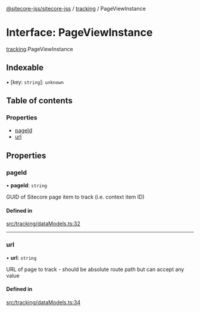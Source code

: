 [@sitecore-jss/sitecore-jss](../README.md) / [tracking](../modules/tracking.md) / PageViewInstance

# Interface: PageViewInstance

[tracking](../modules/tracking.md).PageViewInstance

## Indexable

▪ [key: `string`]: `unknown`

## Table of contents

### Properties

- [pageId](tracking.PageViewInstance.md#pageid)
- [url](tracking.PageViewInstance.md#url)

## Properties

### pageId

• **pageId**: `string`

GUID of Sitecore page item to track (i.e. context item ID)

#### Defined in

[src/tracking/dataModels.ts:32](https://github.com/Sitecore/jss/blob/64e3c2dd6/packages/sitecore-jss/src/tracking/dataModels.ts#L32)

___

### url

• **url**: `string`

URL of page to track - should be absolute route path but can accept any value

#### Defined in

[src/tracking/dataModels.ts:34](https://github.com/Sitecore/jss/blob/64e3c2dd6/packages/sitecore-jss/src/tracking/dataModels.ts#L34)
